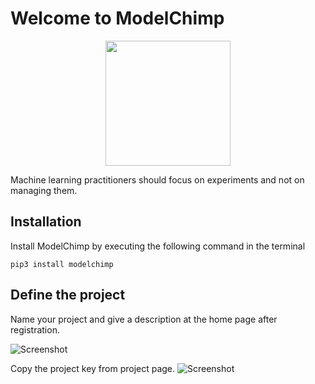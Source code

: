 # Welcome to ModelChimp
<div style="text-align:center;">
  <img src="https://docs.modelchimp.com/logo.png"  style="height:200px !important;"/>
</div>

Machine learning practitioners should focus on experiments and not on managing them.

## Installation
Install ModelChimp by executing the following command in the terminal

    pip3 install modelchimp

## Define the project
Name your project and give a description at the home page after registration.

![Screenshot](../img/docs_project_definition.png)

Copy the project key from project page.
![Screenshot](../img/doc_project_key.png)

